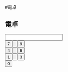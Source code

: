 #電卓
<html>
  <body>
    <script src="script.js"></script>
    <h2>電卓</h2>
    <input type="number" id="input_field"><br>
    <input type="button" value="7" onclick="input(7)"><input type="button" onclick="input(8)" id="button8"><input type="button" value="9" id="onclick="input(9)"><br>
    <input type="button" value="4" onclick="input(4)"><input type="button" onclick="input(5)" id="button5"><input type="button" value="6" id="onclick="input(6)"><br>
    <input type="button" value="1" onclick="input(1)"><input type="button" onclick="input(2)" id="button2"><input type="button" value="3" id="onclick="input(3)"><br>
    <input type="button" value="0" onclick="input(0)">
  </body>
<html>
